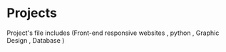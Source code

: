 # Projects
Project's file includes (Front-end responsive websites , python , Graphic Design , Database )
